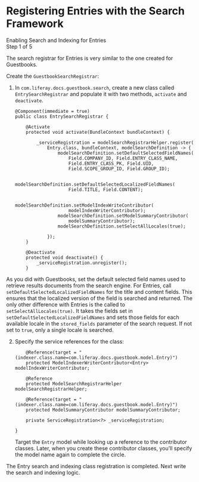 # Registering Entries with the Search Framework [](id=registering-entries-with-the-search-framework)

<div class="learn-path-step">
    <p>Enabling Search and Indexing for Entries<br>Step 1 of 5</p>
</div>

The search registrar for Entries is very similar to the one created for
Guestbooks.

Create the `GuestbookSearchRegistrar`:

1.  In  `com.liferay.docs.guestbook.search`, create a new class called
    `EntrySearchRegistrar` and populate it with two methods, `activate` and
    `deactivate`.

        @Component(immediate = true)
        public class EntrySearchRegistrar {

            @Activate
            protected void activate(BundleContext bundleContext) {

                _serviceRegistration = modelSearchRegistrarHelper.register(
                    Entry.class, bundleContext, modelSearchDefinition -> {
                        modelSearchDefinition.setDefaultSelectedFieldNames(
                            Field.COMPANY_ID, Field.ENTRY_CLASS_NAME,
                            Field.ENTRY_CLASS_PK, Field.UID, 
                            Field.SCOPE_GROUP_ID, Field.GROUP_ID);

                        modelSearchDefinition.setDefaultSelectedLocalizedFieldNames(
                            Field.TITLE, Field.CONTENT);

                        modelSearchDefinition.setModelIndexWriteContributor(
                            modelIndexWriterContributor);
                        modelSearchDefinition.setModelSummaryContributor(
                            modelSummaryContributor);
                        modelSearchDefinition.setSelectAllLocales(true);

                    });
            }

            @Deactivate
            protected void deactivate() {
                _serviceRegistration.unregister();
            }


As you did with Guestbooks, set the default selected field names used to
retrieve results documents from the search engine. For Entries, call
`setDefaultSelectedLocalizedFieldNames` for the title and content fields. This
ensures that the localized version of the field is searched and returned. The
only other difference with Entries is the called to
`setSelectAllLocales(true)`. It takes the fields set in
`setDefaultSelectedLocalizedFieldNames` and sets those fields for each
available locale in the `stored_fields` parameter of the search request. If not
set to `true`, only a single locale is searched.

2.  Specify the service references for the class:

            @Reference(target = "(indexer.class.name=com.liferay.docs.guestbook.model.Entry)")
            protected ModelIndexerWriterContributor<Entry> modelIndexWriterContributor;

            @Reference
            protected ModelSearchRegistrarHelper modelSearchRegistrarHelper;

            @Reference(target = "(indexer.class.name=com.liferay.docs.guestbook.model.Entry)")
            protected ModelSummaryContributor modelSummaryContributor;

            private ServiceRegistration<?> _serviceRegistration;

        }

    Target the `Entry` model while looking up a reference to the contributor
    classes. Later, when you create these contributor classes, you'll specify
    the model name again to complete the circle.

The Entry search and indexing class registration is completed. Next write the
search and indexing logic.
